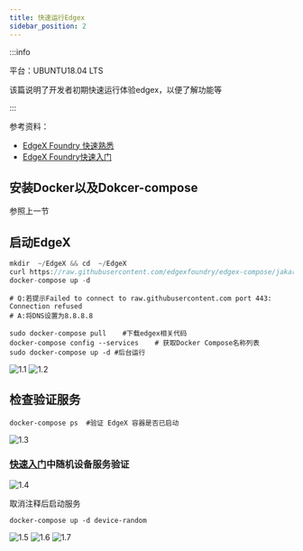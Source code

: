 ```yaml
---
title: 快速运行Edgex
sidebar_position: 2
---
```


:::info

平台：UBUNTU18.04 LTS

该篇说明了开发者初期快速运行体验edgex，以便了解功能等

:::



参考资料：

* [EdgeX Foundry 快速熟悉](https://www.jianshu.com/p/e48dbd087133)
* [EdgeX Foundry快速入门](https://docs.edgexfoundry.org/1.2/getting-started/quick-start/)

## 安装Docker以及Dokcer-compose

参照上一节

## 启动EdgeX

```c++
mkdir  ~/EdgeX && cd  ~/EdgeX
curl https://raw.githubusercontent.com/edgexfoundry/edgex-compose/jakarta/docker-compose-no-secty.yml -o docker-compose.yml	# 下载compose文件
docker-compose up -d
```
```shell
# Q:若提示Failed to connect to raw.githubusercontent.com port 443: Connection refused
# A:将DNS设置为8.8.8.8
```

```shell
sudo docker-compose pull	#下载edgex相关代码
docker-compose config --services	# 获取Docker Compose名称列表
sudo docker-compose up -d #后台运行
```

![1.1](/img/docker/edgex-build/1.1.png)
![1.2](/img/docker/edgex-build/1.2.png)

## 检查验证服务

```shell
docker-compose ps  #验证 EdgeX 容器是否已启动
```
![1.3](/img/docker/edgex-build/1.3.png)

### [快速入门](https://docs.edgexfoundry.org/1.2/getting-started/quick-start/)中随机设备服务验证

![1.4](/img/docker/edgex-build/1.4.png)

取消注释后启动服务

```shell
docker-compose up -d device-random
```
![1.5](/img/docker/edgex-build/1.5.png)
![1.6](/img/docker/edgex-build/1.6.png)
![1.7](/img/docker/edgex-build/1.7.png)
